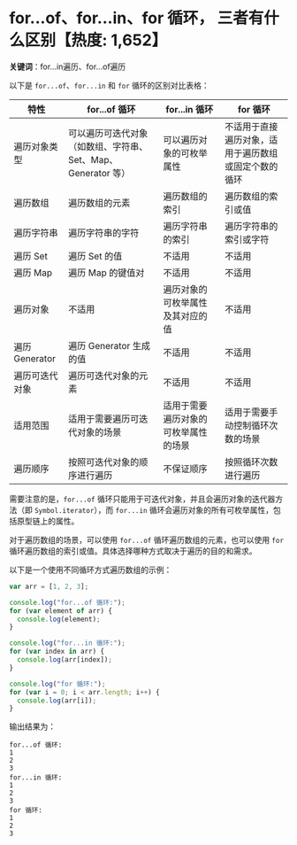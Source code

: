 # for...of、for...in、for 循环， 三者有什么区别【热度: 1,652】

**关键词**：for...in遍历、for...of遍历

以下是 `for...of`、`for...in` 和 `for` 循环的区别对比表格：

| 特性             | for...of 循环                                                    | for...in 循环                                             | for 循环                                                   |
|------------------|----------------------------------------------------------------|-----------------------------------------------------------|------------------------------------------------------------|
| 遍历对象类型     | 可以遍历可迭代对象（如数组、字符串、Set、Map、Generator 等）      | 可以遍历对象的可枚举属性                                    | 不适用于直接遍历对象，适用于遍历数组或固定个数的循环         |
| 遍历数组         | 遍历数组的元素                                                  | 遍历数组的索引                                             | 遍历数组的索引或值                                         |
| 遍历字符串       | 遍历字符串的字符                                                | 遍历字符串的索引                                           | 遍历字符串的索引或字符                                     |
| 遍历 Set         | 遍历 Set 的值                                                   | 不适用                                                     | 不适用                                                     |
| 遍历 Map         | 遍历 Map 的键值对                                               | 不适用                                                     | 不适用                                                     |
| 遍历对象         | 不适用                                                         | 遍历对象的可枚举属性及其对应的值                            | 不适用                                                     |
| 遍历 Generator   | 遍历 Generator 生成的值                                          | 不适用                                                     | 不适用                                                     |
| 遍历可迭代对象   | 遍历可迭代对象的元素                                            | 不适用                                                     | 不适用                                                     |
| 适用范围         | 适用于需要遍历可迭代对象的场景                                  | 适用于需要遍历对象的可枚举属性的场景                        | 适用于需要手动控制循环次数的场景                           |
| 遍历顺序         | 按照可迭代对象的顺序进行遍历                                    | 不保证顺序                                                 | 按照循环次数进行遍历                                       |

需要注意的是，`for...of` 循环只能用于可迭代对象，并且会遍历对象的迭代器方法（即 `Symbol.iterator`），而 `for...in` 循环会遍历对象的所有可枚举属性，包括原型链上的属性。

对于遍历数组的场景，可以使用 `for...of` 循环遍历数组的元素，也可以使用 `for` 循环遍历数组的索引或值。具体选择哪种方式取决于遍历的目的和需求。

以下是一个使用不同循环方式遍历数组的示例：

```javascript
var arr = [1, 2, 3];

console.log("for...of 循环:");
for (var element of arr) {
  console.log(element);
}

console.log("for...in 循环:");
for (var index in arr) {
  console.log(arr[index]);
}

console.log("for 循环:");
for (var i = 0; i < arr.length; i++) {
  console.log(arr[i]);
}
```

输出结果为：

```
for...of 循环:
1
2
3
for...in 循环:
1
2
3
for 循环:
1
2
3
```